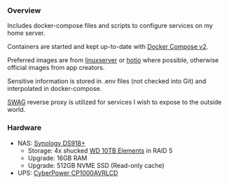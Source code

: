 ### Overview

Includes docker-compose files and scripts to configure services on my home server. 

Containers are started and kept up-to-date with [Docker Compose v2](https://github.com/docker/compose).

Preferred images are from [linuxserver](https://www.linuxserver.io/) or [hotio](https://hotio.dev/) where possible, otherwise official images from app creators.

Sensitive information is stored in .env files (not checked into Git) and interpolated in docker-compose.

[SWAG](https://github.com/linuxserver/docker-swag) reverse proxy is utilized for services I wish to expose to the outside world.

### Hardware

- NAS: [Synology DS918+](https://www.synology.com/en-global/support/download/DS918+)
  - Storage: 4x shucked [WD 10TB Elements](https://shop.westerndigital.com/products/external-drives/wd-elements-desktop-usb-3-0-hdd#WDBWLG0100HBK-NESN) in RAID 5
  - Upgrade: 16GB RAM
  - Upgrade: 512GB NVME SSD (Read-only cache)
- UPS: [CyberPower CP1000AVRLCD](https://www.cyberpowersystems.com/product/ups/intelligent-lcd/cp1000avrlcd/)
